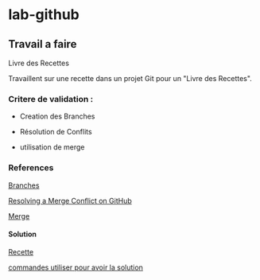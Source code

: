# lab-github 

## Travail a faire
Livre des Recettes

Travaillent sur une recette dans un projet Git pour un "Livre des Recettes".

### Critere de validation  :

- Creation des Branches 

- Résolution de Conflits 

- utilisation de merge 

### References 

[Branches](https://docs.github.com/fr/pull-requests/collaborating-with-pull-requests/proposing-changes-to-your-work-with-pull-requests/about-branches)

[Resolving a Merge Conflict on GitHub](https://docs.github.com/en/pull-requests/collaborating-with-pull-requests/addressing-merge-conflicts/resolving-a-merge-conflict-using-the-command-line) 

[Merge](https://git-scm.com/docs/git-merge#_how_conflicts_are_presented)

#### Solution 

[Recette](./index.html)

[commandes utiliser pour avoir la solution ](./Commandes.md)
